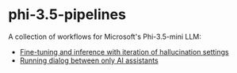 # phi-3.5-pipelines

A collection of workflows for Microsoft's Phi-3.5-mini LLM:

* [Fine-tuning and inference with iteration of hallucination settings](https://github.com/dfu99/phi-3.5-pipelines/tree/main/src/ft-hallu)
* [Running dialog between only AI assistants](https://github.com/dfu99/phi-3.5-pipelines/tree/main/src/dialog)
